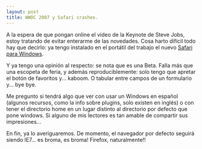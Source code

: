 ```yaml
---
layout: post
title: WWDC 2007 y Safari crashes.
---
```


A la espera de que pongan online el video de la Keynote de Steve Jobs, estoy tratando de evitar enterarme de las novedades. Cosa harto difícil todo hay que decirlo: ya tengo instalado en el portátil del trabajo el nuevo [Safari para Windows](http://www.apple.com/safari/).

Y ya tengo una opinión al respecto: se nota que es una Beta. Falla más que una escopeta de feria, y además reproduciblemente: solo tengo que apretar el botón de favoritos y... kaboom. O tabular entre campos de un formulario y... bye bye.

Me pregunto si tendrá algo que ver con usar un Windows en español (algunos recursos, como la info sobre plugins, solo existen en inglés) o con tener el directorio home en un lugar distinto al directorio por defecto que pone windows. Si alguno de mis lectores es tan amable de compartir sus impresiones...

En fin, ya lo averiguaremos. De momento, el navegador por defecto seguirá siendo IE7... es broma, es broma! Firefox, naturalmente!!

